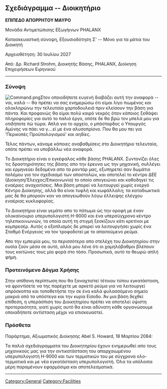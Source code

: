 ## Σχεδιάγραμμα -- Διοικητήριο

**ΕΠΙΠΕΔΟ ΑΠΟΡΡΗΤΟΥ ΜΑΥΡΟ**

Μονάδα Αντιμετώπισης Εξωγήινων PHALANX

Κατασκευαστική σύνοψη, Εξουσιοδότηση Σ' -- Μόνο για τα μάτια του
Διοικητή

Αρχειοθέτηση: 30 Ιουλίου 2027

Από: Δρ. Richard Strohm, Διοικητής Βάσης, PHALANX, Διοίκηση Επιχειρήσεων
Ειρηνικού

------------------------------------------------------------------------

### Σύνοψη

![](Command.png "Command.png")Στον οποιοδήποτε ευγενή διαβάζει αυτή την
αναφορά -- ναι, καλά -- θα πρέπει να σας ενημερώσω ότι είμαι λίγο
πιωμένος και ολοκληρώνω την τελευταία χαρτοδουλειά πριν κλείσουν την
βάση για πάντα. Και προφανώς θα είμαι πολύ καιρό νεκρός όταν κάποιος
ξεθάψει πληροφορίες για αυτό το παλιό έργο, οπότε δε θα βρώ τον μπελά
μου για οτιδήποτε πώ τώρα. Απλά για το αρχείο, ο μπάσταρδος ο Υπουργός
Αμύνης να πάει να γ....εί με ένα αλυσοπρίονο. Που θα μου πει για
'Περικοπές Προϋπολογισμού' και αηδίες.

Τέλος πάντων, κάναμε κάποιες αναβαθμίσεις στο Διοικητήριο τελευταία,
οπότε πρέπει να υποβάλλω νέα αναφορά.

Το Διοικητήριο είναι ο εγκέφαλος κάθε βάσης PHALANX. Συντονίζει όλες τις
δραστηριότητες της βάσης απο την έρευνα ως την μηχανική, συλλέγει και
ερμηνεύει δεδομένα απο τα ραντάρ μας, εξυπηρετεί σαν δωμάτιο πολέμου για
τον σχεδιασμό των αποστολών, και αποτελεί το κέντρο ΔΕΕ
(Διοίκηση/Έλεγχος/Επικοινωνία) το οποίο απογειώνει και καθοδηγεί τις
εναέριες αναχαιτίσεις. Μια βάση μπορεί να λειτουργεί χωρίς ενεργό Κέντρο
Διοίκησης, αλλά θα είναι τυφλή και κωφάλλαλη; τα καταδιωκτικά μας δε θα
μπορούν καν να απογειωθούν λόγω έλλειψης ελέγχου εναέριας κυκλοφορίας.

Το Διοικητήριο είναι γεμάτο απο το πάτωμα ώς την οροφή με έναν
ολοκαίνουριο υπερυπολογιστή H-9000 και ένα υπερσύγχρονο κέντρο
τηλεπικοινωνιών, τα οποία αυτή τη στιγμή ξεσκίζουν κάτι κρετίνοι με
κομπρεσέρ. Αυτός ο εξοπλισμός δε μπορεί να λειτουργήσει χωρίς ένα Σταθμό
Ενέργειας να τον τροφοδοτεί με το απαιτούμενο ρεύμα.

Απο την εμπειρία μου, τα περισσότερα απο στελέχη του Διοικητηρίου στην
ουσία ζούν μέσα σε αυτό, αλλά μου λένε ότι οι χαμηλόβαθμοι βλέπουν τους
κοιτώνες τους μία φορά στο τόσο. Προσωπικά, αυτό το θεωρώ απλή φήμη.

### Προτεινόμενο Δόγμα Χρήσης

Στην απίθανη περίπτωση που θα ξαναχτιστεί τέτοιου τύπου εγκατάσταση, να
φροντίσετε να της παρέχετε με αρκετό ρεύμα για να λειτουργεί απρόσκοπτα
και τοποθετήστε την σε ένα καλά φυλασσόμενο σημείο μακριά από τα
υπόστεγα και την κυρία Είσοδο. Άν μια βάση δεχθεί επίθεση, η υπεράσπιση
του Διοικητηρίου πρέπει να αποτελεί ύψιστη προτεραιότητα, γιατί χωρίς
αυτό θα είναι αδύνατη κάθε οργανώσουμε οποιαδήποτε αντίσταση μέχρι να
επισκευαστεί.

### Πρόσθετα

Παράρτημα, Αξιωματικός Διοίκησης Abel S. Howard, 18 Μαρτίου 2084:

Τα παλιά σχεδιάγραμματα του Διοικητηρίου έχουν ενημερωθεί απο τους
μηχανικούς μας για την αντικατάσταση του απαρχαιωμένου υπερυπολογιστή
H-9000 και των τερματικών του με σύγχρονα ολο-τερματικά και με νέα
εγκατάσταση υπερυπολογιστή. Όλα τα υπόλοιπα μέρη παραμένουν εφαρμόσιμα
και αποτελεσματικά.

------------------------------------------------------------------------

[Category:General](Category:General "wikilink")
[Category:Facilities](Category:Facilities "wikilink")